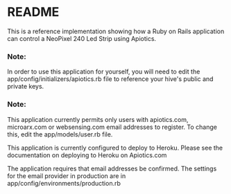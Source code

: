 # README

This is a reference implementation showing how a Ruby on Rails application can control a NeoPixel 240 Led Strip using Apiotics.

### Note: 
In order to use this application for yourself, you will need to edit the app/config/initializers/apiotics.rb file to reference your hive's public and private keys.

### Note: 
This application currently permits only users with apiotics.com, microarx.com or websensing.com email addresses to register.  To change this, edit the app/models/user.rb file.

This application is currently configured to deploy to Heroku.  Please see the documentation on deploying to Heroku on Apiotics.com

The application requires that email addresses be confirmed.  The settings for the email provider in production are in app/config/environments/production.rb
